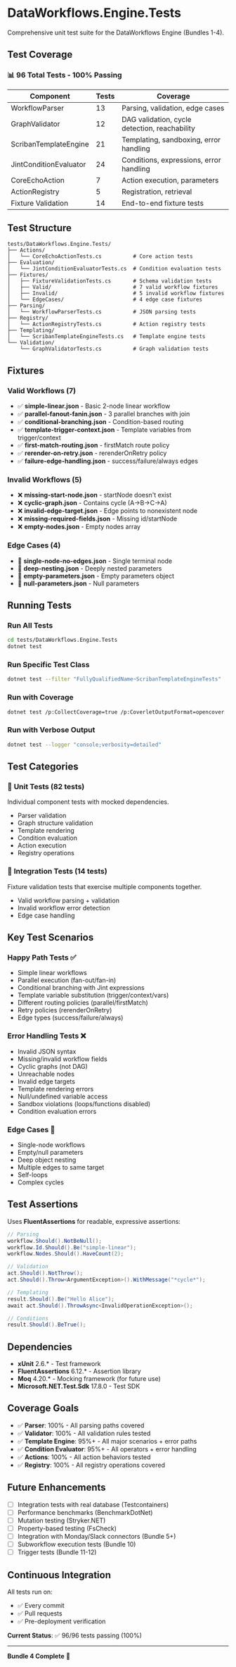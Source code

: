 # DataWorkflows.Engine.Tests

Comprehensive unit test suite for the DataWorkflows Engine (Bundles 1-4).

## Test Coverage

### 📊 **96 Total Tests - 100% Passing**

| Component | Tests | Coverage |
|-----------|-------|----------|
| WorkflowParser | 13 | Parsing, validation, edge cases |
| GraphValidator | 12 | DAG validation, cycle detection, reachability |
| ScribanTemplateEngine | 21 | Templating, sandboxing, error handling |
| JintConditionEvaluator | 24 | Conditions, expressions, error handling |
| CoreEchoAction | 7 | Action execution, parameters |
| ActionRegistry | 5 | Registration, retrieval |
| Fixture Validation | 14 | End-to-end fixture tests |

## Test Structure

```
tests/DataWorkflows.Engine.Tests/
├── Actions/
│   └── CoreEchoActionTests.cs          # Core action tests
├── Evaluation/
│   └── JintConditionEvaluatorTests.cs  # Condition evaluation tests
├── Fixtures/
│   ├── FixtureValidationTests.cs       # Schema validation tests
│   ├── Valid/                          # 7 valid workflow fixtures
│   ├── Invalid/                        # 5 invalid workflow fixtures
│   └── EdgeCases/                      # 4 edge case fixtures
├── Parsing/
│   └── WorkflowParserTests.cs          # JSON parsing tests
├── Registry/
│   └── ActionRegistryTests.cs          # Action registry tests
├── Templating/
│   └── ScribanTemplateEngineTests.cs   # Template engine tests
└── Validation/
    └── GraphValidatorTests.cs          # Graph validation tests
```

## Fixtures

### Valid Workflows (7)
- ✅ **simple-linear.json** - Basic 2-node linear workflow
- ✅ **parallel-fanout-fanin.json** - 3 parallel branches with join
- ✅ **conditional-branching.json** - Condition-based routing
- ✅ **template-trigger-context.json** - Template variables from trigger/context
- ✅ **first-match-routing.json** - firstMatch route policy
- ✅ **rerender-on-retry.json** - rerenderOnRetry policy
- ✅ **failure-edge-handling.json** - success/failure/always edges

### Invalid Workflows (5)
- ❌ **missing-start-node.json** - startNode doesn't exist
- ❌ **cyclic-graph.json** - Contains cycle (A→B→C→A)
- ❌ **invalid-edge-target.json** - Edge points to nonexistent node
- ❌ **missing-required-fields.json** - Missing id/startNode
- ❌ **empty-nodes.json** - Empty nodes array

### Edge Cases (4)
- 🔸 **single-node-no-edges.json** - Single terminal node
- 🔸 **deep-nesting.json** - Deeply nested parameters
- 🔸 **empty-parameters.json** - Empty parameters object
- 🔸 **null-parameters.json** - Null parameters

## Running Tests

### Run All Tests
```bash
cd tests/DataWorkflows.Engine.Tests
dotnet test
```

### Run Specific Test Class
```bash
dotnet test --filter "FullyQualifiedName~ScribanTemplateEngineTests"
```

### Run with Coverage
```bash
dotnet test /p:CollectCoverage=true /p:CoverletOutputFormat=opencover
```

### Run with Verbose Output
```bash
dotnet test --logger "console;verbosity=detailed"
```

## Test Categories

### 🔧 **Unit Tests** (82 tests)
Individual component tests with mocked dependencies.

- Parser validation
- Graph structure validation
- Template rendering
- Condition evaluation
- Action execution
- Registry operations

### 📝 **Integration Tests** (14 tests)
Fixture validation tests that exercise multiple components together.

- Valid workflow parsing + validation
- Invalid workflow error detection
- Edge case handling

## Key Test Scenarios

### Happy Path Tests ✅
- Simple linear workflows
- Parallel execution (fan-out/fan-in)
- Conditional branching with Jint expressions
- Template variable substitution (trigger/context/vars)
- Different routing policies (parallel/firstMatch)
- Retry policies (rerenderOnRetry)
- Edge types (success/failure/always)

### Error Handling Tests ❌
- Invalid JSON syntax
- Missing/invalid workflow fields
- Cyclic graphs (not DAG)
- Unreachable nodes
- Invalid edge targets
- Template rendering errors
- Null/undefined variable access
- Sandbox violations (loops/functions disabled)
- Condition evaluation errors

### Edge Cases 🔸
- Single-node workflows
- Empty/null parameters
- Deep object nesting
- Multiple edges to same target
- Self-loops
- Complex cycles

## Test Assertions

Uses **FluentAssertions** for readable, expressive assertions:

```csharp
// Parsing
workflow.Should().NotBeNull();
workflow.Id.Should().Be("simple-linear");
workflow.Nodes.Should().HaveCount(2);

// Validation
act.Should().NotThrow();
act.Should().Throw<ArgumentException>().WithMessage("*cycle*");

// Templating
result.Should().Be("Hello Alice");
await act.Should().ThrowAsync<InvalidOperationException>();

// Conditions
result.Should().BeTrue();
```

## Dependencies

- **xUnit** 2.6.* - Test framework
- **FluentAssertions** 6.12.* - Assertion library
- **Moq** 4.20.* - Mocking framework (for future use)
- **Microsoft.NET.Test.Sdk** 17.8.0 - Test SDK

## Coverage Goals

- ✅ **Parser**: 100% - All parsing paths covered
- ✅ **Validator**: 100% - All validation rules tested
- ✅ **Template Engine**: 95%+ - All major scenarios + error paths
- ✅ **Condition Evaluator**: 95%+ - All operators + error handling
- ✅ **Actions**: 100% - All action behaviors tested
- ✅ **Registry**: 100% - All registry operations covered

## Future Enhancements

- [ ] Integration tests with real database (Testcontainers)
- [ ] Performance benchmarks (BenchmarkDotNet)
- [ ] Mutation testing (Stryker.NET)
- [ ] Property-based testing (FsCheck)
- [ ] Integration with Monday/Slack connectors (Bundle 5+)
- [ ] Subworkflow execution tests (Bundle 10)
- [ ] Trigger tests (Bundle 11-12)

## Continuous Integration

All tests run on:
- ✅ Every commit
- ✅ Pull requests
- ✅ Pre-deployment verification

**Current Status**: ✅ 96/96 tests passing (100%)

---

**Bundle 4 Complete** 🎉
